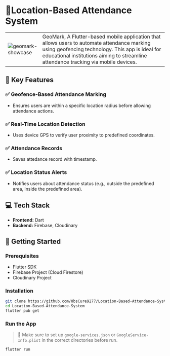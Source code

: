 # 📍Location-Based Attendance System

<table>
  <tr>
    <td>
      <img src="https://github.com/user-attachments/assets/a8ed1404-be55-4265-9c46-d00830f122a9" alt="geomark-showcase" />
    </td>
    <td>
        GeoMark, A Flutter-based mobile application that allows users to automate attendance marking using geofencing technology.
        This app is ideal for educational institutions aiming to streamline attendance tracking via mobile devices.
    </td>
  </tr>
</table>


## 🔑 Key Features

### ✅ Geofence-Based Attendance Marking
  - Ensures users are within a specific location radius before allowing attendance actions.

### ✅ Real-Time Location Detection
  - Uses device GPS to verify user proximity to predefined coordinates.

### ✅ Attendance Records
  - Saves attedance record with timestamp.

### ✅ Location Status Alerts
  - Notifies users about attendance status (e.g., outside the predefined area, inside the predefined area).

## 💻 Tech Stack

- <b>Frontend:</b> Dart
- <b>Backend:</b> Firebase, Cloudinary
  
## 🚀 Getting Started

### Prerequisites
- Flutter SDK
- Firebase Project (Cloud Firestore)
- Cloudinary Project

### Installation
```bash
git clone https://github.com/ObsCure9277/Location-Based-Attendance-System.git
cd Location-Based-Attendance-System
flutter pub get
````

### Run the App

> 🔑 Make sure to set up `google-services.json` or `GoogleService-Info.plist` in the correct directories before run.
```bash
flutter run
```


